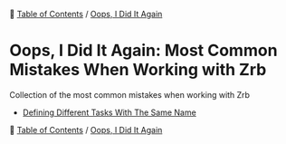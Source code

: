 🔖 [Table of Contents](../README.md) / [Oops, I Did It Again](README.md)

# Oops, I Did It Again: Most Common Mistakes When Working with Zrb

Collection of the most common mistakes when working with Zrb

- [Defining Different Tasks With The Same Name](defining-different-tasks-with-the-same-name.md)


🔖 [Table of Contents](../README.md) / [Oops, I Did It Again](README.md)